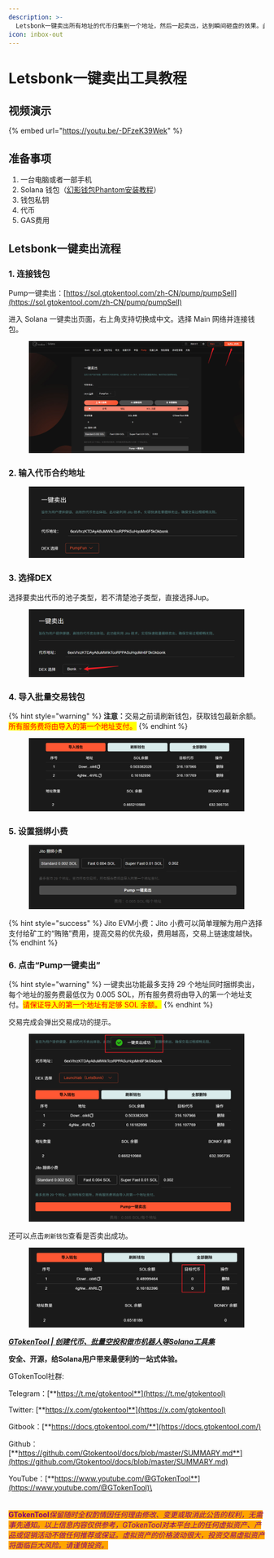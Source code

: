 ```yaml
---
description: >-
  Letsbonk一键卖出所有地址的代币归集到一个地址，然后一起卖出，达到瞬间砸盘的效果。此功能利用Jito技术，实现快速批量捆绑卖出，确保在Letsbonk的交易过程畅通无阻，实现利益最大化。
icon: inbox-out
---
```


# Letsbonk一键卖出工具教程

## 视频演示

{% embed url="https://youtu.be/-DFzeK39Wek" %}

## 准备事项

1. 一台电脑或者一部手机
2. Solana 钱包（[幻影钱包Phantom安装教程](https://docs.gtokentool.com/solana/auxiliary-tutorial/phantom-wallet-installation)）
3. 钱包私钥
4. 代币
5. GAS费用

## Letsbonk一键卖出流程

### 1. 连接钱包

Pump一键卖出：[https://sol.gtokentool.com/zh-CN/pump/pumpSell](https://sol.gtokentool.com/zh-CN/pump/pumpSell)

进入 Solana 一键卖出页面，右上角支持切换成中文。选择 Main 网络并连接钱包。

<figure><img src="../../.gitbook/assets/Snipaste_2025-08-21_11-47-26 (1).png" alt=""><figcaption></figcaption></figure>

### 2. 输入代币合约地址

<figure><img src="../../.gitbook/assets/Snipaste_2025-07-10_11-08-34.png" alt=""><figcaption></figcaption></figure>

### 3. 选择DEX

选择要卖出代币的池子类型，若不清楚池子类型，直接选择Jup。

<figure><img src="../../.gitbook/assets/Snipaste_2025-08-21_11-59-08.png" alt=""><figcaption></figcaption></figure>

### 4. 导入批量交易钱包

{% hint style="warning" %}
**注意：**&#x4EA4;易之前请刷新钱包，获取钱包最新余额。<mark style="color:red;">所有服务费将由导入的第一个地址支付。</mark>
{% endhint %}

<figure><img src="../../.gitbook/assets/Snipaste_2025-07-10_11-10-14.png" alt=""><figcaption></figcaption></figure>

### 5. 设置捆绑小费

<figure><img src="../../.gitbook/assets/Snipaste_2025-08-21_11-54-38 (1).png" alt=""><figcaption></figcaption></figure>

{% hint style="success" %}
Jito EVM小费：Jito 小费可以简单理解为用户选择支付给矿工的“贿赂”费用，提高交易的优先级，费用越高，交易上链速度越快。
{% endhint %}

### 6. 点击“Pump一键卖出”

{% hint style="warning" %}
一键卖出功能最多支持 29 个地址同时捆绑卖出，每个地址的服务费最低仅为 0.005 SOL，所有服务费将由导入的第一个地址支付。<mark style="color:red;">请保证导入的第一个地址有足够 SOL 余额。</mark>
{% endhint %}

交易完成会弹出交易成功的提示。

<figure><img src="../../.gitbook/assets/Snipaste_2025-07-10_11-11-11.png" alt=""><figcaption></figcaption></figure>

还可以点击`刷新钱包`查看是否卖出成功。

<figure><img src="../../.gitbook/assets/Snipaste_2025-07-10_11-12-58.png" alt=""><figcaption></figcaption></figure>

[_**GTokenTool | 创建代币、批量空投和做市机器人等Solana工具集**_](https://sol.gtokentool.com)

**安全、开源，给Solana用户带来最便利的一站式体验。**



GTokenTool社群:

Telegram：[**https://t.me/gtokentool**](https://t.me/gtokentool)

Twitter:  [**https://x.com/gtokentool**](https://x.com/gtokentool)

Gitbook：[**https://docs.gtokentool.com/**](https://docs.gtokentool.com/)

Github：[**https://github.com/Gtokentool/docs/blob/master/SUMMARY.md**](https://github.com/Gtokentool/docs/blob/master/SUMMARY.md)

YouTube：[**https://www.youtube.com/@GTokenTool**](https://www.youtube.com/@GTokenTool)\
\
\
\
<mark style="color:purple;background-color:orange;">**GTokenTool**</mark>_<mark style="color:purple;background-color:orange;">保留随时全权酌情因任何理由修改、变更或取消此公告的权利，无需事先通知。以上信息内容仅供参考，GTokenTool对本平台上的任何虚拟资产、产品或促销活动不做任何推荐或保证。虚拟资产的价格波动很大，投资交易虚拟资产将面临巨大风险。请谨慎投资。</mark>_

